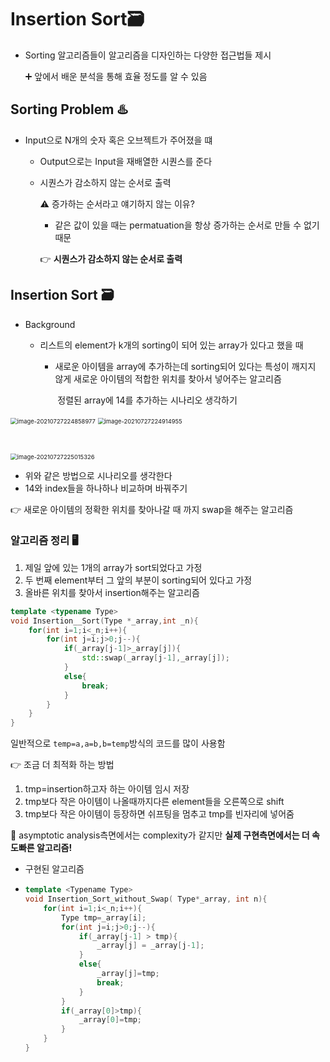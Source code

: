 # Insertion Sort🗃

- Sorting 알고리즘들이 알고리즘을 디자인하는 다양한 접근법들 제시

  ➕ 앞에서 배운 분석을 통해 효율 정도를 알 수 있음

## Sorting Problem ♨️

- Input으로 N개의 숫자 혹은 오브젝트가 주어졌을 떄

  - Output으로는 Input을 재배열한 시퀀스를 준다

  - 시퀀스가 감소하지 않는 순서로 출력

    ⚠️ 증가하는 순서라고 얘기하지 않는 이유?

    - 같은 값이 있을 때는 permatuation을 항상 증가하는 순서로 만들 수 없기 때문

    :point_right: **시퀀스가 감소하지 않는 순서로 출력**



## Insertion Sort 🗃

- Background

  - 리스트의 element가 k개의 sorting이 되어 있는 array가 있다고 했을 때

    - 새로운 아이템을 array에 추가하는데 sorting되어 있다는 특성이 깨지지 않게 새로운 아이템의 적합한 위치를 찾아서 넣어주는 알고리즘

      

      

      ​									정렬된 array에 14를 추가하는 시나리오 생각하기

<img src="C:\Users\MIN\TIL\DataStructure\7_InsertionSort.assets\image-20210727224858977.png" alt="image-20210727224858977" style="zoom:67%;" />

<img src="C:\Users\MIN\TIL\DataStructure\7_InsertionSort.assets\image-20210727224914955.png" alt="image-20210727224914955" style="zoom:67%;" />

​														

<img src="C:\Users\MIN\TIL\DataStructure\7_InsertionSort.assets\image-20210727225015326.png" alt="image-20210727225015326" style="zoom:67%;" />

- 위와 같은 방법으로 시나리오를 생각한다
- 14와 index들을 하나하나 비교하며 바꿔주기

:point_right: 새로운 아이템의 정확한 위치를 찾아나갈 때 까지 swap을 해주는 알고리즘



### 알고리즘 정리 :desktop_computer:

1. 제일 앞에 있는 1개의 array가 sort되었다고 가정
2. 두 번째 element부터 그 앞의 부분이 sorting되어 있다고 가정
3. 올바른 위치를 찾아서 insertion해주는 알고리즘

```c++
template <typename Type>
void Insertion__Sort(Type *_array,int _n){
    for(int i=1;i<_n;i++){
        for(int j=i;j>0;j--){
            if(_array[j-1]>_array[j]){
                std::swap(_array[j-1],_array[j]);
            }
            else{
                break;
            }
        }
    }
}
```

일반적으로 ``temp=a,a=b,b=temp``방식의 코드를 많이 사용함

:point_right: 조금 더 최적화 하는 방법

1. tmp=insertion하고자 하는 아이템 임시 저장
2. tmp보다 작은 아이템이 나올때까지다른 element들을 오른쪽으로 shift
3. tmp보다 작은 아이템이 등장하면 쉬프팅을 멈추고 tmp를 빈자리에 넣어줌

📝 asymptotic analysis측면에서는 complexity가 같지만 **실제 구현측면에서는 더 속도빠른 알고리즘!**

- 구현된 알고리즘

- ```c++
  template <Typename Type>
  void Insertion_Sort_without_Swap( Type*_array, int n){
      for(int i=1;i<_n;i++){
          Type tmp=_array[i];
          for(int j=i;j>0;j--){
              if(_array[j-1] > tmp){
                  _array[j] = _array[j-1];
              }
              else{
                  _array[j]=tmp;
                  break;
              }
          }
          if(_array[0]>tmp){
              _array[0]=tmp;
          }
      }
  }
  ```

  